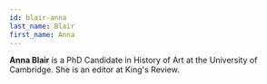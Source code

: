 ```yaml
---
id: blair-anna
last_name: Blair
first_name: Anna
---
```

**Anna Blair** is a PhD Candidate in History of Art at the University of Cambridge. She is an editor at King's Review.